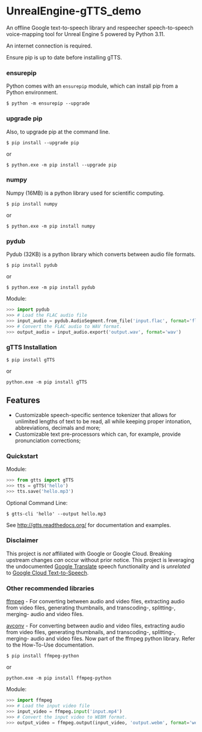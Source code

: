 # UnrealEngine-gTTS_demo
An offline Google text-to-speech library and respeecher speech-to-speech voice-mapping tool for Unreal Engine 5 powered by Python 3.11.

An internet connection is required.

Ensure pip is up to date before installing gTTS.

### ensurepip

Python comes with an `ensurepip` module, which can install pip from a Python environment.

```{pip-cli}
$ python -m ensurepip --upgrade
```

### upgrade pip

Also, to upgrade pip at the command line.

```{pip-cli}
$ pip install --upgrade pip
```
or
```{pip-cli}
$ python.exe -m pip install --upgrade pip
```

### numpy

Numpy (16MB) is a python library used for scientific computing.

```{pip-cli}
$ pip install numpy
```
or
```{pip-cli}
$ python.exe -m pip install numpy
```

### pydub

Pydub (32KB) is a python library which converts between audio file formats.

```{pip-cli}
$ pip install pydub
```
or
```{pip-cli}
$ python.exe -m pip install pydub
```

Module:
```python
>>> import pydub
>>> # Load the FLAC audio file
>>> input_audio = pydub.AudioSegment.from_file('input.flac', format='flac')
>>> # Convert the FLAC audio to WAV format.
>>> output_audio = input_audio.export('output.wav', format='wav')
```

### gTTS Installation

```{pip-cli}
$ pip install gTTS
```
or
```{pip-cli}
python.exe -m pip install gTTS
```

## Features

-   Customizable speech-specific sentence tokenizer that allows for unlimited lengths of text to be read, all while keeping proper intonation, abbreviations, decimals and more;
-   Customizable text pre-processors which can, for example, provide pronunciation corrections;

### Quickstart

Module:
```python
>>> from gtts import gTTS
>>> tts = gTTS('hello')
>>> tts.save('hello.mp3')
```

Optional Command Line:

```{pip-cli}
$ gtts-cli 'hello' --output hello.mp3
```

See <http://gtts.readthedocs.org/> for documentation and examples.

### Disclaimer

This project is *not* affiliated with Google or Google Cloud. Breaking upstream changes *can* occur without prior notice. This project is leveraging the undocumented [Google Translate](https://translate.google.com) speech functionality and is *unrelated* to [Google Cloud Text-to-Speech](https://cloud.google.com/text-to-speech/).

### Other recommended libraries

[ffmpeg](https://ffmpeg.org/download.html) - For converting between audio and video files, extracting audio from video files, generating thumbnails, and transcoding-, splitting-, merging- audio and video files. 

[avconv](https://ffmpeg.org/download.html) - For converting between audio and video files, extracting audio from video files, generating thumbnails, and transcoding-, splitting-, merging- audio and video files. Now part of the ffmpeg python library. Refer to the How-To-Use documentation.

```{pip-cli}
$ pip install ffmpeg-python
```
or
```{pip-cli}
python.exe -m pip install ffmpeg-python
```

Module:
```python
>>> import ffmpeg
>>> # Load the input video file
>>> input_video = ffmpeg.input('input.mp4')
>>> # Convert the input video to WEBM format.
>>> output_video = ffmpeg.output(input_video, 'output.webm', format='webm').run()
```
